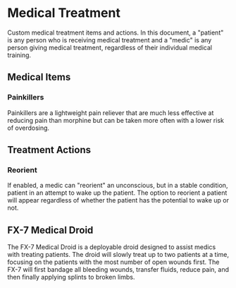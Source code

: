 # Medical Treatment
Custom medical treatment items and actions. In this document, a "patient" is any person who is receiving medical treatment and a "medic" is any person giving medical treatment, regardless of their individual medical training.


## Medical Items
### Painkillers
Painkillers are a lightweight pain reliever that are much less effective at reducing pain than morphine but can be taken more often with a lower risk of overdosing.

## Treatment Actions
### Reorient
If enabled, a medic can "reorient" an unconscious, but in a stable condition, patient in an attempt to wake up the patient. The option to reorient a patient will appear regardless of whether the patient has the potential to wake up or not.

## FX-7 Medical Droid
The FX-7 Medical Droid is a deployable droid designed to assist medics with treating patients. The droid will slowly treat up to two patients at a time, focusing on the patients with the most number of open wounds first. The FX-7 will first bandage all bleeding wounds, transfer fluids, reduce pain, and then finally applying splints to broken limbs.